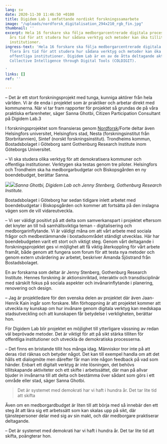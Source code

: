 ```yaml
---
lang: sv
date: 2020-11-30 11:46:50 +0100
title: Digidem Lab i omfattande nordiskt forskningssamarbete
image: "/uploads/nordforsk_digitalisation_294x210_rgb_fin.jpg"
thumbnail: ''
excerpt: Hela 16 forskare ska följa medborgarcentrerade digitala processer under flera
  års tid för att studera hur sådana verktyg och metoder kan öka tilliten till offentliga
  institutioner.
ingress-text: 'Hela 16 forskare ska följa medborgarcentrerade digitala processer under
  flera års tid för att studera hur sådana verktyg och metoder kan öka tilliten till
  offentliga institutioner. Digidem Lab är en av de åtta deltagande aktörerna i projektet
  Collective Intelligence through Digital Tools (COLDIGIT).

'
links: []
ref: ''

---
```

– Det är ett stort forskningsprojekt med tunga, kunniga aktörer från hela världen. Vi är de enda i projektet som är praktiker och arbetar direkt med kommunerna. När vi tar fram rapporter för projektet så grundas de på våra praktiska erfarenheter, säger Sanna Ghotbi, Citizen Participation Consultant på Digidem Lab.3

I forskningsprojektet som finansieras genom [Nordforsk](https://www.nordforsk.org/projects/collective-intelligence-through-digital-tools?fbclid=IwAR1Oi5T7kq6Ss5l9Ne5YOXjBb0gq_HAoM1dzQ9rZWU9VTxeclDZHbtmIGUI)/Forte deltar även Helsingfors universitet, Helsingfors stad, Nesta (forskningsinstitut från Storbritannien), Sintef (norskt forskningsinstitut). Trondheims kommun, Bostadsbolaget i Göteborg samt Gothenburg Research Institute inom Göteborgs Universitet.

– Vi ska studera olika verktyg för att demokratisera kommuner och offentliga institutioner. Verktygen ska testas genom tre piloter. Helsingfors och Trondheim ska ha medborgarbudgetar och Biskopsgården en ny boendebudget, berättar Sanna.

![](/uploads/sanna.jpg)![](/uploads/nordforsk-jennie.jpg)_Sanna Ghotbi, Digidem Lab och Jenny Stenberg, Gothenburg Research Institute._

Bostadsbolaget i Göteborg har sedan tidigare inlett arbetet med boendebudgetar i Biskopsgården och kommer att fortsätta på den inslagna vägen som de vill vidareutveckla.

– Vi ser väldigt positivt på att delta som samverkanspart i projektet eftersom det knyter an till två samhällsviktiga teman - digitalisering och medborgarinflytande. Vi är väldigt måna om att vårt arbete med sociala frågor och medbestämmande i bostadsområdet ständigt utvecklas. Här har boendebudgeten varit ett stort och viktigt steg. Genom vårt deltagande i forskningsprojektet ges vi möjlighet att få viktig återkoppling för vårt arbete framåt, både genom att fungera som forum för att testa nya metoder och genom extern utvärdering av arbetet, beskriver Amanda Sjöstrand från Bostadsbolaget.

En av forskarna som deltar är Jenny Stenberg, Gothenburg Research Institute. Hennes forskning är aktionsinriktad, interaktiv och transdisciplinär med särskilt fokus på sociala aspekter och invånarinflytande i planering, renovering och design.

– Jag är projektledare för den svenska delen av projektet där även Jaan-Henrik Kain ingår som forskare. Min förhoppning är att projektet kommer att utveckla ny kunskap om hur invånare genom digitala verktyg kan medskapa stadsutveckling och att kunskapen får betydelse i verkligheten, berättar hon.

För Digidem Lab blir projektet en möjlighet till ytterligare vässning av redan väl beprövade metoder. Det är viktigt för att på sikt stärka tilliten för offentliga institutioner och utveckla de demokratiska processerna.

– Det finns en bristande tillit hos många idag. Människor tror inte på att deras röst räknas och betyder något. Det kan till exempel handla om att det hålls ett dialogmöte men därefter får man inte någon feedback på vad som händer. Enbart ett digitalt verktyg är inte lösningen, det behövs tillitskapande aktiviteter och ett skifte i arbetssättet, där man på allvar bjuder in invånarna till att delta och bestämma över sådant som görs i ett område eller stad, säger Sanna Ghotbi.

> Det är systemet med demokrati har vi haft i hundra år. Det tar lite tid att skifta

Även om en medborgardbudget är liten till att börja med så innebär den ett steg åt att lära sig ett arbetssätt som kan skalas upp på sikt, där tjänstepersoner delar med sig av sin makt, och där medborgare praktiserar deltagande.

– Det är systemet med demokrati har vi haft i hundra år. Det tar lite tid att skifta, poängterar hon.